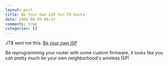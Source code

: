 ```yaml
---
layout: post
title: Be Your Own ISP for 70 bucks
date: 2004-06-09 09:47
comments: true
categories: []
---
```

JT$ sent me this:
<a href="http://www.pbs.org/cringely/pulpit/pulpit20040527.html">Be your own ISP</a>

Be reprogramming your router with some custom firmware, it looks like you can pretty much be your own neighborhood's wireless ISP!
